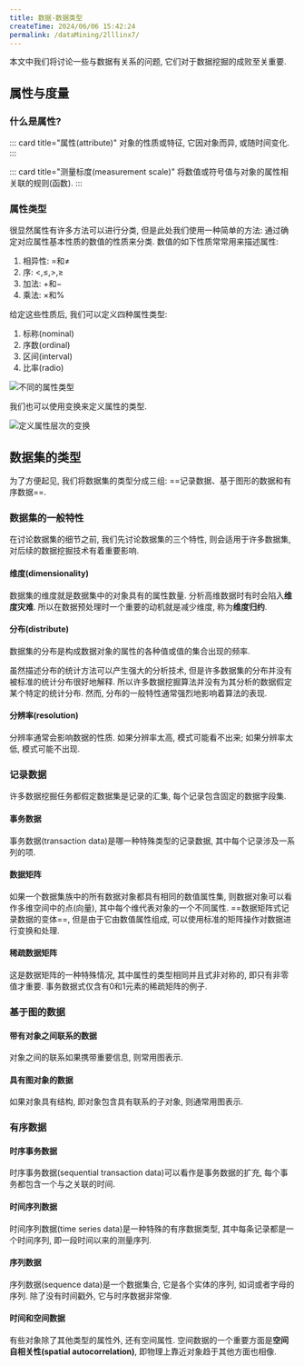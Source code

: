 ```yaml
---
title: 数据-数据类型
createTime: 2024/06/06 15:42:24
permalink: /dataMining/2lllinx7/
---
```

本文中我们将讨论一些与数据有关系的问题, 它们对于数据挖掘的成败至关重要.
<!-- more -->
## 属性与度量
### 什么是属性?
::: card  title="属性(attribute)" 
对象的性质或特征, 它因对象而异, 或随时间变化.
:::

::: card  title="测量标度(measurement scale)"
将数值或符号值与对象的属性相关联的规则(函数).
:::

### 属性类型
很显然属性有许多方法可以进行分类, 但是此处我们使用一种简单的方法: 通过确定对应属性基本性质的数值的性质来分类. 数值的如下性质常常用来描述属性:
1. 相异性: $=$和$\neq$
2. 序: $<$,$\le$,$>$,$\ge$
3. 加法: $+$和$-$
4. 乘法: $\times$和$\%$

给定这些性质后, 我们可以定义四种属性类型:
1. 标称(nominal)
2. 序数(ordinal)
3. 区间(interval)
4. 比率(radio)

![不同的属性类型](/illustration/data-attribute-type.png)

我们也可以使用变换来定义属性的类型.

![定义属性层次的变换](/illustration/attribute-type-trans.png)


## 数据集的类型
为了方便起见, 我们将数据集的类型分成三组: ==记录数据、基于图形的数据和有序数据==.
### 数据集的一般特性
在讨论数据集的细节之前, 我们先讨论数据集的三个特性, 则会适用于许多数据集, 对后续的数据挖掘技术有着重要影响.

#### 维度(dimensionality)
数据集的维度就是数据集中的对象具有的属性数量. 分析高维数据时有时会陷入**维度灾难**. 所以在数据预处理时一个重要的动机就是减少维度, 称为**维度归约**.

#### 分布(distribute)
数据集的分布是构成数据对象的属性的各种值或值的集合出现的频率.

虽然描述分布的统计方法可以产生强大的分析技术, 但是许多数据集的分布并没有被标准的统计分布很好地解释. 所以许多数据挖掘算法并没有为其分析的数据假定某个特定的统计分布. 然而, 分布的一般特性通常强烈地影响着算法的表现.

#### 分辨率(resolution)
分辨率通常会影响数据的性质. 如果分辨率太高, 模式可能看不出来; 如果分辨率太低, 模式可能不出现.

### 记录数据
许多数据挖掘任务都假定数据集是记录的汇集, 每个记录包含固定的数据字段集.

#### 事务数据
事务数据(transaction data)是哪一种特殊类型的记录数据, 其中每个记录涉及一系列的项.

#### 数据矩阵
如果一个数据集族中的所有数据对象都具有相同的数值属性集, 则数据对象可以看作多维空间中的点(向量), 其中每个维代表对象的一个不同属性. ==数据矩阵式记录数据的变体==, 但是由于它由数值属性组成, 可以使用标准的矩阵操作对数据进行变换和处理.

#### 稀疏数据矩阵
这是数据矩阵的一种特殊情况, 其中属性的类型相同并且式非对称的, 即只有非零值才重要. 事务数据式仅含有0和1元素的稀疏矩阵的例子.

### 基于图的数据
#### 带有对象之间联系的数据
对象之间的联系如果携带重要信息, 则常用图表示.
#### 具有图对象的数据
如果对象具有结构, 即对象包含具有联系的子对象, 则通常用图表示.

### 有序数据

#### 时序事务数据
时序事务数据(sequential transaction data)可以看作是事务数据的扩充, 每个事务都包含一个与之关联的时间.
#### 时间序列数据
时间序列数据(time series data)是一种特殊的有序数据类型, 其中每条记录都是一个时间序列, 即一段时间以来的测量序列.
#### 序列数据
序列数据(sequence data)是一个数据集合, 它是各个实体的序列, 如词或者字母的序列. 除了没有时间戳外, 它与时序数据非常像.
#### 时间和空间数据
有些对象除了其他类型的属性外, 还有空间属性. 空间数据的一个重要方面是**空间自相关性(spatial autocorrelation)**, 即物理上靠近对象趋于其他方面也相像.
